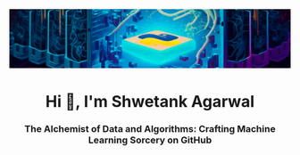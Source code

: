 <img src="cp.jpg.png">
<h1 align="center">Hi 👋, I'm Shwetank Agarwal</h1>
<h3 align="center">The Alchemist of Data and Algorithms: Crafting Machine Learning Sorcery on GitHub</h3>


